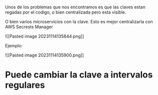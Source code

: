 Unos de los problemas que nos encontramos es que las claves estan regadas por el codigo, o bien centralizada pero esta visible.

O bien varios microservicios con la clave. Esto es mejor centralizarla con AWS Secrests Manager

![[Pasted image 20231114135844.png]]

Ejemplo:

![[Pasted image 20231114135900.png]]
# Puede cambiar la clave a intervalos regulares

